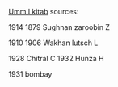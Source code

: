 
[Umm l kitab](umm_l_kitab.md) sources:

1914 1879 Sughnan zaroobin Z

1910 1906 Wakhan lutsch L 

1928 Chitral C 
1932 Hunza H

1931 bombay
